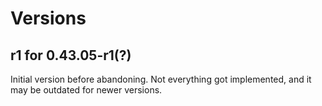 # Versions
## r1 for 0.43.05-r1(?)
Initial version before abandoning. Not everything got implemented, and it may be outdated for newer versions.
